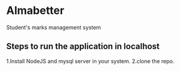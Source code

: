 # Almabetter
Student's marks management system

## Steps to run the application in localhost
1.Install NodeJS and mysql server in your system.
2.clone the repo.
